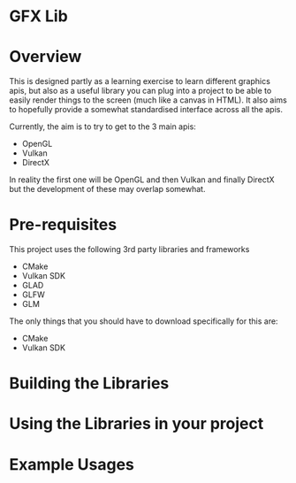 # GFX Lib

# Overview
This is designed partly as a learning exercise to learn different graphics apis, but also as a useful library you 
can plug into a project to be able to easily render things to the screen (much like a canvas in HTML). It also aims 
to hopefully provide a somewhat standardised interface across all the apis. 

Currently, the aim is to try to get to the 3 main apis:
- OpenGL
- Vulkan
- DirectX

In reality the first one will be OpenGL and then Vulkan and finally DirectX but the development of these may overlap somewhat.

# Pre-requisites
This project uses the following 3rd party libraries and frameworks
- CMake
- Vulkan SDK
- GLAD
- GLFW
- GLM

The only things that you should have to download specifically for this are:
- CMake
- Vulkan SDK

# Building the Libraries


# Using the Libraries in your project


# Example Usages